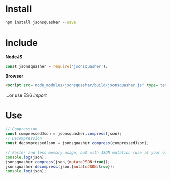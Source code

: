 Install
=======

```sh
npm install jsonsquasher --save
```

Include
=======

**NodeJS**

```js
const jsonsquasher = require('jsonsquasher');
```

**Browser**

```html
<script src='node_modules/jsonsquasher/build/jsonsquasher.js' type='text/javascript'></script>
```
...or use ES6 *import*

Use
===

```js
// Compression
const compressedJson = jsonsquasher.compress(json);
// Decompression
const decompressedJson = jsonsquasher.compress(compressedJson);
```


```js
// Faster and less memory usage, but with JSON mutation (use at your own risk)
console.log(json);
jsonsquasher.compress(json,{mutateJSON:true});
jsonsquasher.decompress(json,{mutateJSON:true});
console.log(json);
```
